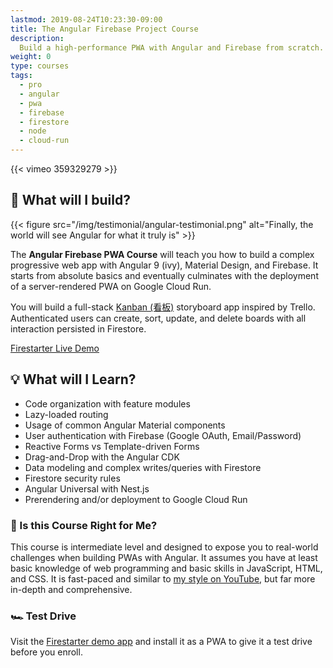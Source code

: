 ```yaml
---
lastmod: 2019-08-24T10:23:30-09:00
title: The Angular Firebase Project Course
description:
  Build a high-performance PWA with Angular and Firebase from scratch.
weight: 0
type: courses
tags:
  - pro
  - angular
  - pwa
  - firebase
  - firestore
  - node
  - cloud-run
---
```


{{< vimeo 359329279 >}}

## 🍱 What will I build?

{{< figure src="/img/testimonial/angular-testimonial.png" alt="Finally, the world will see Angular for what it truly is"  >}}

The **Angular Firebase PWA Course** will teach you how to build a complex
progressive web app with Angular 9 (ivy), Material Design, and Firebase. It
starts from absolute basics and eventually culminates with the deployment of a
server-rendered PWA on Google Cloud Run.

You will build a full-stack
[Kanban (看板)](https://en.wikipedia.org/wiki/Kanban) storyboard app inspired by
Trello. Authenticated users can create, sort, update, and delete boards with all
interaction persisted in Firestore.

<div>
<a href="https://firestarter.fireship.io" class="btn btn-orange">Firestarter Live Demo</a>
</div>

## 💡 What will I Learn?

- Code organization with feature modules
- Lazy-loaded routing
- Usage of common Angular Material components
- User authentication with Firebase (Google OAuth, Email/Password)
- Reactive Forms vs Template-driven Forms
- Drag-and-Drop with the Angular CDK
- Data modeling and complex writes/queries with Firestore
- Firestore security rules
- Angular Universal with Nest.js
- Prerendering and/or deployment to Google Cloud Run

### 🤔 Is this Course Right for Me?

This course is intermediate level and designed to expose you to real-world
challenges when building PWAs with Angular. It assumes you have at least basic
knowledge of web programming and basic skills in JavaScript, HTML, and CSS. It
is fast-paced and similar to
[my style on YouTube](https://www.youtube.com/channel/UCsBjURrPoezykLs9EqgamOA?),
but far more in-depth and comprehensive.

### 🏎️ Test Drive

Visit the [Firestarter demo app](https://firestarter.fireship.io/) and install
it as a PWA to give it a test drive before you enroll.

